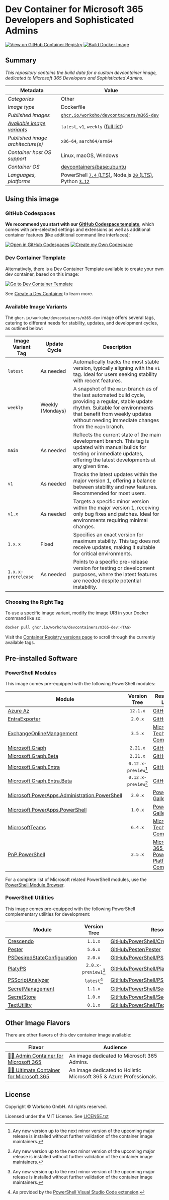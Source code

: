 # Dev Container for Microsoft 365 Developers and Sophisticated Admins

[![View on GitHub Container Registry](https://img.shields.io/badge/View%20on-GitHub%20Container%20Registry-blue?logo=github)](https://ghcr.io/workoho/devcontainers/m365-dev)
[![Build Docker Image](https://github.com/workoho/devcontainer-image-m365-dev/actions/workflows/BUILD-01_build-push-devcontainer-image.yml/badge.svg)](https://github.com/workoho/devcontainer-image-m365-dev/actions/workflows/BUILD-01_build-push-devcontainer-image.yml)

## Summary

_This repository contains the build data for a custom devcontainer image, dedicated to Microsoft 365 Developers and
Sophisticated Admins._

| Metadata                                                | Value                                                                    |
| ------------------------------------------------------- | ------------------------------------------------------------------------ |
| _Categories_                                            | Other                                                                    |
| _Image type_                                            | Dockerfile                                                               |
| _Published images_                                      | [`ghcr.io/workoho/devcontainers/m365-dev`][1]                            |
| [_Available image variants_](#available-image-variants) | `latest`, `v1`, `weekly` ([full list][2])                                |
| _Published image architecture(s)_                       | `x86-64`, `aarch64/arm64`                                                |
| _Container host OS support_                             | Linux, macOS, Windows                                                    |
| _Container OS_                                          | [devcontainers/base:ubuntu][3]                                           |
| _Languages, platforms_                                  | PowerShell [`7.4` (LTS)][4], Node.js [`20` (LTS)][5], Python [`3.12`][6] |

[1]: https://ghcr.io/workoho/devcontainers/m365-dev
[2]: https://github.com/workoho/devcontainer-image-m365-dev/pkgs/container/devcontainers%2Fm365-dev/versions?filters%5Bversion_type%5D=tagged
[3]: https://github.com/devcontainers/images/tree/main/src/base-ubuntu
[4]: https://learn.microsoft.com/en-us/powershell/scripting/install/powershell-support-lifecycle
[5]: https://nodejs.org/en/about/previous-releases
[6]: https://devguide.python.org/versions/#versions

## Using this image

### GitHub Codespaces

**We recommend you start with our [GitHub Codespace template](https://github.com/workoho/codespace-m365-dev)**,
which comes with pre-selected settings and extensions as well as additional container features (like additional command
line interfaces):

[![Open in GitHub Codespaces](https://github.com/codespaces/badge.svg)](https://codespaces.new/workoho/codespace-m365-dev)
[![Create my Own Codespace](https://img.shields.io/badge/Create-My%20Own%20Codepsace-green?style=for-the-badge)](https://github.com/workoho/codespace-m365-dev/generate)

### Dev Container Template

Alternatively, there is a Dev Container Template available to create your own dev container, based on this image:

[![Go to Dev Container Template](https://img.shields.io/badge/Go%20To-Dev%20Container%20Template-blue?style=for-the-badge)](https://github.com/workoho/devcontainer-templates/tree/main/src/m365-dev)

See [Create a Dev Container](https://code.visualstudio.com/docs/devcontainers/create-dev-container) to learn more.

### Available Image Variants

The `ghcr.io/workoho/devcontainers/m365-dev` image offers several tags, catering to different needs for stability, updates,
and development cycles, as outlined below:

| Image Variant Tag  | Update Cycle     | Description                                                                                                                                                                                                                           |
| ------------------ | ---------------- | ------------------------------------------------------------------------------------------------------------------------------------------------------------------------------------------------------------------------------------- |
| `latest`           | As needed        | Automatically tracks the most stable version, typically aligning with the `v1` tag. Ideal for users seeking stability with recent features.                                                                                           |
| `weekly`           | Weekly (Mondays) | A snapshot of the `main` branch as of the last automated build cycle, providing a regular, stable update rhythm. Suitable for environments that benefit from weekly updates without needing immediate changes from the `main` branch. |
| `main`             | As needed        | Reflects the current state of the main development branch. This tag is updated with manual builds for testing or immediate updates, offering the latest developments at any given time.                                               |
| `v1`               | As needed        | Tracks the latest updates within the major version 1, offering a balance between stability and new features. Recommended for most users.                                                                                              |
| `v1.x`             | As needed        | Targets a specific minor version within the major version 1, receiving only bug fixes and patches. Ideal for environments requiring minimal changes.                                                                                  |
| `1.x.x`            | Fixed            | Specifies an exact version for maximum stability. This tag does not receive updates, making it suitable for critical environments.                                                                                                    |
| `1.x.x-prerelease` | As needed        | Points to a specific pre-release version for testing or development purposes, where the latest features are needed despite potential instability.                                                                                     |

### Choosing the Right Tag

To use a specific image variant, modify the image URI in your Docker command like so:

```bash
docker pull ghcr.io/workoho/devcontainers/m365-dev:<TAG>
```

Visit the [Container Registry versions page][2] to scroll through the currently available tags.

## Pre-installed Software

### PowerShell Modules

This image comes pre-equipped with the following PowerShell modules:

| Module                                              |     Version Tree     | Resource Link                                                                                                  |
| --------------------------------------------------- | :------------------: | -------------------------------------------------------------------------------------------------------------- |
| [Azure Az][7]                                       |       `12.1.x`       | [GitHub](https://github.com/Azure/azure-powershell)                                                            |
| [EntraExporter][8]                                  |       `2.0.x`        | [GitHub](https://github.com/Microsoft/EntraExporter)                                                           |
| [ExchangeOnlineManagement][9]                       |       `3.5.x`        | [Microsoft Tech Community](https://techcommunity.microsoft.com/t5/exchange/ct-p/Exchange)                      |
| [Microsoft.Graph][10]                               |       `2.21.x`       | [GitHub](https://github.com/microsoftgraph/msgraph-sdk-powershell)                                             |
| [Microsoft.Graph.Beta][11]                          |       `2.21.x`       | [GitHub](https://github.com/microsoftgraph/msgraph-sdk-powershell)                                             |
| [Microsoft.Graph.Entra][12]                         | `0.12.x-preview`[^1] | [GitHub](https://github.com/microsoftgraph/entra-powershell)                                                   |
| [Microsoft.Graph.Entra.Beta][13]                    | `0.12.x-preview`[^1] | [GitHub](https://github.com/microsoftgraph/entra-powershell)                                                   |
| [Microsoft.PowerApps.Administration.PowerShell][14] |       `2.0.x`        | [PowerShell Gallery](https://www.powershellgallery.com/packages/Microsoft.PowerApps.Administration.PowerShell) |
| [Microsoft.PowerApps.PowerShell][14]                |       `1.0.x`        | [PowerShell Gallery](https://www.powershellgallery.com/packages/Microsoft.PowerApps.PowerShell)                |
| [MicrosoftTeams][15]                                |       `6.4.x`        | [Microsoft Tech Community](https://techcommunity.microsoft.com/t5/microsoft-teams/ct-p/MicrosoftTeams)         |
| [PnP.PowerShell][16]                                |       `2.5.x`        | [Microsoft 365 & Power Platform Community](https://aka.ms/sppnp)                                               |

For a complete list of Microsoft related PowerShell modules, use the [PowerShell Module Browser](https://learn.microsoft.com/en-us/powershell/module/).

[7]: https://learn.microsoft.com/en-us/powershell/azure/new-azureps-module-az
[8]: https://aka.ms/EntraExporter
[9]: https://learn.microsoft.com/en-us/powershell/exchange/exchange-online-powershell
[10]: https://learn.microsoft.com/en-us/powershell/microsoftgraph/?view=graph-powershell-1.0
[11]: https://learn.microsoft.com/en-us/powershell/microsoftgraph/?view=graph-powershell-beta
[12]: https://learn.microsoft.com/en-us/powershell/entra-powershell/?view=entra-powershell
[13]: https://learn.microsoft.com/en-us/powershell/entra-powershell/?view=entra-powershell-beta
[14]: https://learn.microsoft.com/en-us/power-platform/admin/powerapps-powershell
[15]: https://learn.microsoft.com/en-us/microsoftteams/teams-powershell-overview
[16]: https://learn.microsoft.com/en-us/powershell/sharepoint/sharepoint-pnp/sharepoint-pnp-cmdlets

### PowerShell Utilities

This image comes pre-equipped with the following PowerShell complementary utilities for development:

| Module                            |     Version Tree     | Resource Link                                                                                              |
| --------------------------------- | :------------------: | ---------------------------------------------------------------------------------------------------------- |
| [Crescendo][16]                   |       `1.1.x`        | [GitHub/PowerShell/Crescendo](https://github.com/PowerShell/Crescendo)                                     |
| [Pester][17]                      |       `5.6.x`        | [GitHub/Pester/Pester](https://github.com/Pester/Pester)                                                   |
| [PSDesiredStateConfiguration][18] |       `2.0.x`        | [GitHub/PowerShell/PSDesiredStateConfiguration](https://github.com/PowerShell/PSDesiredStateConfiguration) |
| [PlatyPS][19]                     | `2.0.x-preview1`[^1] | [GitHub/PowerShell/PlatyPS](https://github.com/PowerShell/PlatyPS)                                         |
| [PSScriptAnalyzer][20]            |     `latest`[^2]     | [GitHub/PowerShell/PSScriptAnalyzer](https://github.com/PowerShell/PSScriptAnalyzer)                       |
| [SecretManagement][21]            |       `1.1.x`        | [GitHub/PowerShell/SecretManagement](https://github.com/PowerShell/SecretManagement)                       |
| [SecretStore][21]                 |       `1.0.x`        | [GitHub/PowerShell/SecretStore](https://github.com/PowerShell/SecretStore)                                 |
| [TextUtility][22]                 |       `0.1.x`        | [GitHub/PowerShell/TextUtility](https://github.com/PowerShell/TextUtility)                                 |

[16]: https://learn.microsoft.com/en-us/powershell/utility-modules/crescendo/overview
[17]: https://pester.dev/
[18]: https://learn.microsoft.com/en-us/powershell/dsc/overview?view=dsc-2.0
[19]: https://learn.microsoft.com/en-us/powershell/utility-modules/platyps/overview
[20]: https://learn.microsoft.com/en-us/powershell/utility-modules/psscriptanalyzer/overview
[21]: https://learn.microsoft.com/en-us/powershell/utility-modules/secretmanagement/overview
[22]: https://devblogs.microsoft.com/powershell/microsoft-powershell-textutility-module-updates/

## Other Image Flavors

There are other flavors of this dev container image available:

| Flavor                                                                                                | Audience                                                            |
| ----------------------------------------------------------------------------------------------------- | ------------------------------------------------------------------- |
| [🧑‍💼 Admin Container for Microsoft 365](https://github.com/workoho/devcontainer-image-m365-admin)       | An image dedicated to Microsoft 365 Admins.                         |
| [🧑‍🔧 Ultimate Container for Microsoft 365](https://github.com/workoho/devcontainer-image-m365-ultimate) | An image dedicated to Holistic Microsoft 365 & Azure Professionals. |

## License

Copyright © Workoho GmbH. All rights reserved.

Licensed under the MIT License. See [LICENSE.txt](https://github.com/workoho/devcontainer-image-m365-dev/blob/main/LICENSE.txt)


[^1]: Any new version up to the next minor version of the upcoming major release is installed without further validation of the container image maintainers.

[^2]: As provided by the [PowerShell Visual Studio Code extension](https://code.visualstudio.com/docs/languages/powershell/).
